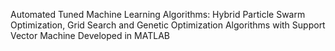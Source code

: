 Automated Tuned Machine Learning Algorithms: Hybrid Particle Swarm Optimization, Grid Search and Genetic Optimization Algorithms with Support Vector Machine
Developed in MATLAB 
